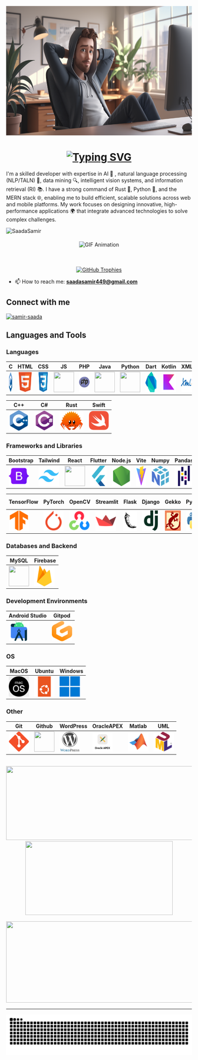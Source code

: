 <img src="assets/_sVVR3uARJKaxjuEQyXuBg.webp" alt="SaadaSamir" width="1024" height="350" />

<h1 align="center">
  <a href="https://github.com/SaadaSamir" target="_blank">
    <img src="https://readme-typing-svg.demolab.com?font=Fira+Code&size=35&duration=3000&pause=1000&color=F26B0F&center=true&vCenter=true&multiline=true&width=600&height=80&lines=Hi+there+%F0%9F%91%8B%2C+I'm+Saada+Samir;" alt="Typing SVG">
  </a>
</h1>



<p> I'm a skilled developer with expertise in AI 🤖 , natural language processing (NLP/TALN) 🧠, data mining 🔍, intelligent vision systems, and information retrieval (RI) 📚. I have a strong command of Rust 🦀, Python 🐍, and the MERN stack 🌐, enabling me to build efficient, scalable solutions across web and mobile platforms. My work focuses on designing innovative, high-performance applications 🌍 that integrate advanced technologies to solve complex challenges.</p>
<img src="https://komarev.com/ghpvc/?username=SaadaSamir&style=for-the-badge&color=orange" alt="SaadaSamir" />



<div align="center" style="margin-top: 20px; margin-bottom: 20px;">
  <img src="https://media.giphy.com/media/qgQUggAC3Pfv687qPC/giphy.gif" alt="GIF Animation" width="480" height="360" />
</div>
<br>





<p align="center">
  <a href="https://github-profile-trophy.vercel.app/?username=SaadaSamir&theme=darkhub&row=1&column=8">
    <img src="https://github-profile-trophy.vercel.app/?username=SaadaSamir&theme=darkhub&row=1&column=8" alt="GitHub Trophies">
  </a>
</p>

<!--
**SaadaSamir/SaadaSamir** is a ✨ _special_ ✨ repository because its `README.md` (this file) appears on your GitHub profile.

Here are some ideas to get you started:

- 🔭 I’m currently working on ...
- 🌱 I’m currently learning ...
- 👯 I’m looking to collaborate on ...
- 🤔 I’m looking for help with ...
- 💬 Ask me about ...
- 😄 Pronouns: ...
- ⚡ Fun fact: ...
-->
- 📫 How to reach me: **saadasamir449@gmail.com**

## Connect with me

<div>
    <a href="https://dz.linkedin.com/in/samir-saada-5667b1245" target="_blank"><img src="https://user-images.githubusercontent.com/74038190/235294012-0a55e343-37ad-4b0f-924f-c8431d9d2483.gif" alt="samir-saada" height="70" width="70" /></a>
</div>

## Languages and Tools

### Languages

| C | HTML | CSS | JS | PHP | Java | Python | Dart | Kotlin | XML |
| --- | --- | --- | --- | --- | --- | --- | --- | --- | --- |
| <img src="https://raw.githubusercontent.com/devicons/devicon/master/icons/c/c-original.svg" height="55" width="55" /> | <img src="https://raw.githubusercontent.com/devicons/devicon/master/icons/html5/html5-original.svg" height="55" width="55" /> | <img src="https://raw.githubusercontent.com/devicons/devicon/master/icons/css3/css3-original.svg" height="55" width="55" /> | <img src="https://techstack-generator.vercel.app/js-icon.svg" height="55" width="55" /> | <img src="https://raw.githubusercontent.com/devicons/devicon/master/icons/php/php-original.svg" height="55" width="55" /> | <img src="https://techstack-generator.vercel.app/java-icon.svg" height="55" width="55" /> | <img src="https://techstack-generator.vercel.app/python-icon.svg" height="55" width="55" /> | <img src="https://raw.githubusercontent.com/devicons/devicon/master/icons/dart/dart-original.svg" height="55" width="55" /> | <img src="https://raw.githubusercontent.com/devicons/devicon/master/icons/kotlin/kotlin-original.svg" height="55" width="55" /> | <img src="https://raw.githubusercontent.com/devicons/devicon/master/icons/xml/xml-original.svg" height="55" width="55" /> |

| C++ | C# | Rust | Swift |
| --- | --- | --- | --- |
| <img src="https://raw.githubusercontent.com/devicons/devicon/master/icons/cplusplus/cplusplus-original.svg" height="55" width="55" /> | <img src="https://raw.githubusercontent.com/devicons/devicon/master/icons/csharp/csharp-original.svg" height="55" width="55" /> | <img src="/assets/R.png" height="55" width="65" /> |<img src="https://raw.githubusercontent.com/devicons/devicon/master/icons/swift/swift-original.svg" title="Swift" alt="Swift" width="55" height="55" /> |


### Frameworks and Libraries

| Bootstrap | Tailwind | React | Flutter | Node.js | Vite | Numpy | Pandas | Sklearn | Keras |
| --- | --- | --- | --- | --- | --- | --- | --- | --- | --- |
| <img src="https://raw.githubusercontent.com/devicons/devicon/master/icons/bootstrap/bootstrap-original.svg" height="55" width="55" /> | <img src="https://raw.githubusercontent.com/devicons/devicon/master/icons/tailwindcss/tailwindcss-original.svg" height="55" width="55" /> | <img src="https://techstack-generator.vercel.app/react-icon.svg" height="55" width="55" /> | <img src="https://raw.githubusercontent.com/devicons/devicon/master/icons/flutter/flutter-original.svg" height="55" width="55" /> | <img src="https://raw.githubusercontent.com/devicons/devicon/master/icons/nodejs/nodejs-original.svg" height="55" width="55" /> | <img src="https://raw.githubusercontent.com/devicons/devicon/master/icons/vitejs/vitejs-original.svg" height="55" width="55" /> | <img src="https://raw.githubusercontent.com/devicons/devicon/master/icons/numpy/numpy-original.svg" title="Numpy" alt="Numpy" width="55" height="55" /> | <img src="https://raw.githubusercontent.com/devicons/devicon/master/icons/pandas/pandas-original.svg" title="Pandas" alt="Pandas" width="55" height="55" /> | <img src="https://raw.githubusercontent.com/devicons/devicon/master/icons/scikitlearn/scikitlearn-original.svg" title="Sklearn" alt="Sklearn" width="55" height="55" /> | <img src="https://raw.githubusercontent.com/devicons/devicon/master/icons/keras/keras-original.svg" title="Keras" alt="Keras" width="55" height="55" /> |

| TensorFlow | PyTorch | OpenCV | Streamlit | Flask | Django | Gekko | PyQt | PySide | Qt Designer |
| --- | --- | --- | --- | --- | --- | --- | --- | --- | --- |
| <img src="https://raw.githubusercontent.com/devicons/devicon/master/icons/tensorflow/tensorflow-original.svg" title="TensorFlow" alt="TensorFlow" width="55" height="55" /> | <img src="https://raw.githubusercontent.com/devicons/devicon/master/icons/pytorch/pytorch-original.svg" title="PyTorch" alt="PyTorch" width="55" height="55" /> | <img src="https://raw.githubusercontent.com/devicons/devicon/master/icons/opencv/opencv-original.svg" title="OpenCV" alt="OpenCV" width="55" height="55" /> | <img src="https://raw.githubusercontent.com/devicons/devicon/master/icons/streamlit/streamlit-original.svg" title="Streamlit" alt="Streamlit" width="55" height="55" /> | <img src="https://raw.githubusercontent.com/devicons/devicon/master/icons/flask/flask-original.svg" title="Flask" alt="Flask" width="55" height="55" /> | <img src="https://raw.githubusercontent.com/devicons/devicon/refs/heads/master/icons/django/django-plain.svg" title="Django" alt="Django" width="55" height="55" /> | <img src="/assets/gekko.png" title="Gekko" alt="Gekko" width="55" height="55" /> | <img src="https://raw.githubusercontent.com/devicons/devicon/master/icons/python/python-original.svg" title="PyQt" alt="PyQt" width="55" height="55" /> | <img src="https://raw.githubusercontent.com/devicons/devicon/master/icons/python/python-original.svg" title="PySide" alt="PySide" width="55" height="55" /> | <img src="https://upload.wikimedia.org/wikipedia/commons/0/0b/Qt_logo_2016.svg" title="Qt Designer" alt="Qt Designer" width="55" height="55" /> |






### Databases and Backend

| MySQL | Firebase |
| --- | --- |
| <img src="https://techstack-generator.vercel.app/mysql-icon.svg" height="55" width="55" /> | <img src="https://raw.githubusercontent.com/devicons/devicon/master/icons/firebase/firebase-original.svg" height="55" width="55" /> |

### Development Environments

| Android Studio | Gitpod |
| --- | --- |
| <img src="https://raw.githubusercontent.com/devicons/devicon/master/icons/androidstudio/androidstudio-original.svg" height="55" width="55" /> | <img src="https://raw.githubusercontent.com/devicons/devicon/master/icons/gitpod/gitpod-original.svg" height="55" width="55" /> |

### OS

| MacOS | Ubuntu | Windows |
| --- | --- | --- |
| <img src="/assets/macOS_logo.png" title="MacOS" alt="MacOS" width="55" height="55" /> | <img src="https://raw.githubusercontent.com/devicons/devicon/master/icons/ubuntu/ubuntu-original.svg" title="Linux Ubuntu" alt="Linux Ubuntu" width="55" height="55" /> | <img src="https://raw.githubusercontent.com/devicons/devicon/master/icons/windows11/windows11-original.svg" title="Windows" alt="Windows" width="55" height="55" /> |

### Other

| Git | Github | WordPress | OracleAPEX | Matlab | UML |
| --- | --- | --- | --- | --- | -- |
| <img src="https://raw.githubusercontent.com/devicons/devicon/master/icons/git/git-original.svg" height="55" width="55" /> | <img src="https://techstack-generator.vercel.app/github-icon.svg" height="55" width="55" /> | <img src="https://raw.githubusercontent.com/devicons/devicon/master/icons/wordpress/wordpress-original.svg" height="55" width="55" /> | <img src="/assets/oracleAPEX_logo.png" height="55" width="55" /> | <img src="https://raw.githubusercontent.com/devicons/devicon/master/icons/matlab/matlab-original.svg" height="55" width="55" /> | <img src="https://raw.githubusercontent.com/devicons/devicon/master/icons/unifiedmodelinglanguage/unifiedmodelinglanguage-original.svg" height="55" width="55" /> |
<br>
<div align="center">
    <img width="600" height="200" src="https://github-readme-stats.vercel.app/api?username=SaadaSamir&token_privatestats=true&show_icons=true&theme=vision-friendly-dark">
    <img  width="400" height="200" src="https://github-readme-stats.vercel.app/api/top-langs?username=SaadaSamir&token_privatestats=true&show_icons=true&locale=en&layout=compact&theme=vision-friendly-dark"">
 <p>
    <img width="800" height="220" src="https://streak-stats.demolab.com?user=SaadaSamir&token_privatestats=true&theme=highcontrast&hide_border=true&border_radius=5&card_width=800">
  </p>
</div>

---
<div align="center">
<picture>
  <source media="(prefers-color-scheme: dark)" srcset="https://raw.githubusercontent.com/SaadaSamir/SaadaSamir/output/github-snake-dark.svg" />
  <source media="(prefers-color-scheme: light)" srcset="https://raw.githubusercontent.com/SaadaSamir/SaadaSamir/output/github-snake.svg" />
  <img alt="github-snake" src="https://raw.githubusercontent.com/SaadaSamir/SaadaSamir/output/github-snake.svg" />
</picture>
</div>
